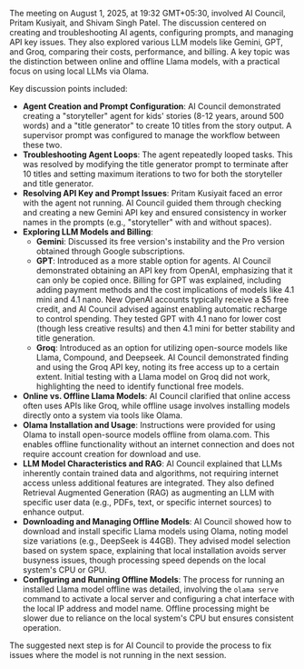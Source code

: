 The meeting on August 1, 2025, at 19:32 GMT+05:30, involved AI Council, Pritam Kusiyait, and Shivam Singh Patel. The discussion centered on creating and troubleshooting AI agents, configuring prompts, and managing API key issues. They also explored various LLM models like Gemini, GPT, and Groq, comparing their costs, performance, and billing. A key topic was the distinction between online and offline Llama models, with a practical focus on using local LLMs via Olama.

Key discussion points included:

  * **Agent Creation and Prompt Configuration**: AI Council demonstrated creating a "storyteller" agent for kids' stories (8-12 years, around 500 words) and a "title generator" to create 10 titles from the story output. A supervisor prompt was configured to manage the workflow between these two.
  * **Troubleshooting Agent Loops**: The agent repeatedly looped tasks. This was resolved by modifying the title generator prompt to terminate after 10 titles and setting maximum iterations to two for both the storyteller and title generator.
  * **Resolving API Key and Prompt Issues**: Pritam Kusiyait faced an error with the agent not running. AI Council guided them through checking and creating a new Gemini API key and ensured consistency in worker names in the prompts (e.g., "storyteller" with and without spaces).
  * **Exploring LLM Models and Billing**:
      * **Gemini**: Discussed its free version's instability and the Pro version obtained through Google subscriptions.
      * **GPT**: Introduced as a more stable option for agents. AI Council demonstrated obtaining an API key from OpenAI, emphasizing that it can only be copied once. Billing for GPT was explained, including adding payment methods and the cost implications of models like 4.1 mini and 4.1 nano. New OpenAI accounts typically receive a $5 free credit, and AI Council advised against enabling automatic recharge to control spending. They tested GPT with 4.1 nano for lower cost (though less creative results) and then 4.1 mini for better stability and title generation.
      * **Groq**: Introduced as an option for utilizing open-source models like Llama, Compound, and Deepseek. AI Council demonstrated finding and using the Groq API key, noting its free access up to a certain extent. Initial testing with a Llama model on Groq did not work, highlighting the need to identify functional free models.
  * **Online vs. Offline Llama Models**: AI Council clarified that online access often uses APIs like Groq, while offline usage involves installing models directly onto a system via tools like Olama.
  * **Olama Installation and Usage**: Instructions were provided for using Olama to install open-source models offline from olama.com. This enables offline functionality without an internet connection and does not require account creation for download and use.
  * **LLM Model Characteristics and RAG**: AI Council explained that LLMs inherently contain trained data and algorithms, not requiring internet access unless additional features are integrated. They also defined Retrieval Augmented Generation (RAG) as augmenting an LLM with specific user data (e.g., PDFs, text, or specific internet sources) to enhance output.
  * **Downloading and Managing Offline Models**: AI Council showed how to download and install specific Llama models using Olama, noting model size variations (e.g., DeepSeek is 44GB). They advised model selection based on system space, explaining that local installation avoids server busyness issues, though processing speed depends on the local system's CPU or GPU.
  * **Configuring and Running Offline Models**: The process for running an installed Llama model offline was detailed, involving the `olama serve` command to activate a local server and configuring a chat interface with the local IP address and model name. Offline processing might be slower due to reliance on the local system's CPU but ensures consistent operation.

The suggested next step is for AI Council to provide the process to fix issues where the model is not running in the next session.
